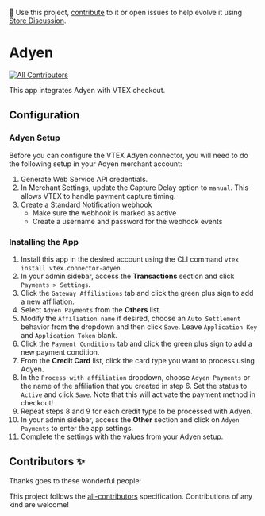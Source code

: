 📢 Use this project, [contribute](https://github.com/vtex-apps/connector-adyen) to it or open issues to help evolve it using [Store Discussion](https://github.com/vtex-apps/store-discussion).

# Adyen

<!-- DOCS-IGNORE:start -->
<!-- ALL-CONTRIBUTORS-BADGE:START - Do not remove or modify this section -->

[![All Contributors](https://img.shields.io/badge/all_contributors-0-orange.svg?style=flat-square)](#contributors-)

<!-- ALL-CONTRIBUTORS-BADGE:END -->
<!-- DOCS-IGNORE:end -->

This app integrates Adyen with VTEX checkout.

## Configuration

### Adyen Setup

Before you can configure the VTEX Adyen connector, you will need to do the following setup in your Adyen merchant account:

1. Generate Web Service API credentials.
2. In Merchant Settings, update the Capture Delay option to `manual`. This allows VTEX to handle payment capture timing.
3. Create a Standard Notification webhook
   - Make sure the webhook is marked as active
   - Create a username and password for the webhook events

### Installing the App

1. Install this app in the desired account using the CLI command `vtex install vtex.connector-adyen`.
2. In your admin sidebar, access the **Transactions** section and click `Payments > Settings`.
3. Click the `Gateway Affiliations` tab and click the green plus sign to add a new affiliation.
4. Select `Adyen Payments` from the **Others** list.
5. Modify the `Affiliation name` if desired, choose an `Auto Settlement` behavior from the dropdown and then click `Save`. Leave `Application Key` and `Application Token` blank.
6. Click the `Payment Conditions` tab and click the green plus sign to add a new payment condition.
7. From the **Credit Card** list, click the card type you want to process using Adyen.
8. In the `Process with affiliation` dropdown, choose `Adyen Payments` or the name of the affiliation that you created in step 6. Set the status to `Active` and click `Save`. Note that this will activate the payment method in checkout!
9. Repeat steps 8 and 9 for each credit type to be processed with Adyen.
10. In your admin sidebar, access the **Other** section and click on `Adyen Payments` to enter the app settings.
11. Complete the settings with the values from your Adyen setup.

<!-- DOCS-IGNORE:start -->

## Contributors ✨

Thanks goes to these wonderful people:

<!-- ALL-CONTRIBUTORS-LIST:START - Do not remove or modify this section -->
<!-- prettier-ignore-start -->
<!-- markdownlint-disable -->
<!-- markdownlint-enable -->
<!-- prettier-ignore-end -->

<!-- ALL-CONTRIBUTORS-LIST:END -->

This project follows the [all-contributors](https://github.com/all-contributors/all-contributors) specification. Contributions of any kind are welcome!

<!-- DOCS-IGNORE:end -->

